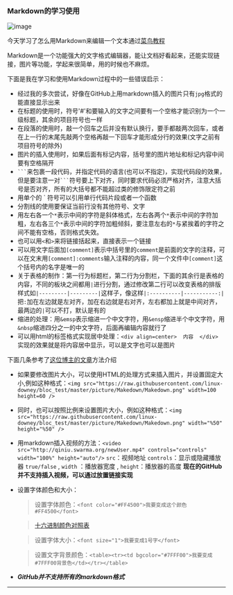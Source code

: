 ### Markdown的学习使用
![image](https://w.wallhaven.cc/full/13/wallhaven-13mk9v.jpg)

今天学习了怎么用Markdown来编辑一个文本通过[菜鸟教程](https://www.runoob.com/markdown/md-tutorial.html)

Markdown是一个功能强大的文字格式编辑器，能让文档好看起来，还能实现链接，图片等功能，学起来很简单，用的时候也不麻烦。

下面是我在学习和使用Markdown过程中的一些错误启示：
* 经过我的多次尝试，好像在GitHub上用markdown插入的图片只有`jpg`格式的能直接显示出来
* 在标题的使用时，符号'#'和要输入的文字之间要有一个空格才能识别为一个一级标题，其余的项目符号也一样
* 在段落的使用时，敲一个回车之后并没有默认换行，要手都敲两次回车，或者在上一行的末尾先敲两个空格再敲一下回车才能形成分行的效果(文字之前有项目符号的除外)
* 图片的插入使用时，如果后面有标记内容，括号里的图片地址和标记内容中间要有空格隔开
* ` ``` `来包裹一段代码，并指定代码的语言(也可以不指定)，实现代码段的效果，但是要注意一对` ``` `符号要上下对齐，同时要求代码必须严格对齐，注意大括号是否对齐，所有的大括号都不能超过类的修饰限定符之前
* 用单个的 ` 符号可以引用单行代码片段或者一个函数
* 分割线的使用要保证当前行没有其他符号、文字
* 用左右各一个`*`表示中间的字符是斜体格式，左右各两个`*`表示中间的字符加粗，左右各三个`*`表示中间的字符加粗倾斜，要注意左右的`*`与紧挨着的字符之间不能有空格，否则格式失效。
* 也可以用`<`和`>`来将链接括起来，直接表示一个链接
* 可以用文字后面加`[comment]`表示中括号里的`comment`是前面的文字的注释，可以在文末用`[comment]:comments`输入注释的内容，同一个文件中`[comment]`这个括号内的名字是唯一的
* 关于表格的制作：第一行为标题栏，第二行为分割栏，下面的其余行是表格的内容，不同的板块之间都用`|`进行分割，通过修改第二行可以改变表格的排版样式如`|---------|---------|`这样子，像这样`|:----------|-----------:|`把`:`加在左边就是左对齐，加在右边就是右对齐，左右都加上就是中间对齐，最两边的`|`可以不打，默认是有的
* 缩进的处理：用`&emsp`表示缩进一个中文字符，用`&ensp`缩进半个中文字符，用`&nbsp`缩进四分之一的中文字符，后面再编辑内容就行了
* 可以用html的标签格式实现居中处理：```<div align=center>  内容  </div>  ```实现的效果就是将内容居中显示，可以是文字也可以是图片


下面几条参考了[这位博主的文章](https://www.jianshu.com/p/3344f61b053c)方法介绍


* 如果要修改图片大小，可以使用HTML的处理方式来插入图片，并设置固定大小,例如这种格式：`<img src="https://raw.githubusercontent.com/linux-downey/bloc_test/master/picture/Makedown/Makedown.png" width=100 height=60 />`
* 同时，也可以按照比例来设置图片大小，例如这种格式：`<img src="https://raw.githubusercontent.com/linux-downey/bloc_test/master/picture/Makedown/Makedown.png" width="%50" height="%50" />`
* 用markdown插入视频的方法：`<video src="http://qiniu.swarma.org/newUser.mp4" controls="controls" width="100%" height="auto"/>`  `src`：视频地址  `controls`：显示或隐藏播放器 `true/false` , `width` ：播放器宽度 , `height`：播放器的高度  **现在的GitHub并不支持插入视频，可以通过放置链接实现**
* 设置字体颜色和大小：
  > 设置字体颜色：`<font color="#FF4500">我要变成这个颜色#FF4500</font>`
  
    > [十六进制颜色对照表](https://www.w3school.com.cn/cssref/css_colornames.asp)
    
  > 设置字体大小：`<font size="1">我要变成1号字</font>`
  
  > 设置文字背景颜色：`<table><tr><td bgcolor="#7FFF00">我要变成#7FFF00背景色</td></tr></table>`
  
  
* ***GitHub并不支持所有的markdown格式***  

* * * * * *
